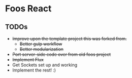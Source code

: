 Foos React
==========

## TODOs
* ~~Improve upon the template project this was forked from.~~
  * ~~Better gulp workflow~~
  * ~~Better modularization~~
* ~~Port server-side code over from old foos project~~
* ~~Implement Flux~~
* Get Sockets set up and working
* Implement the rest! :)
